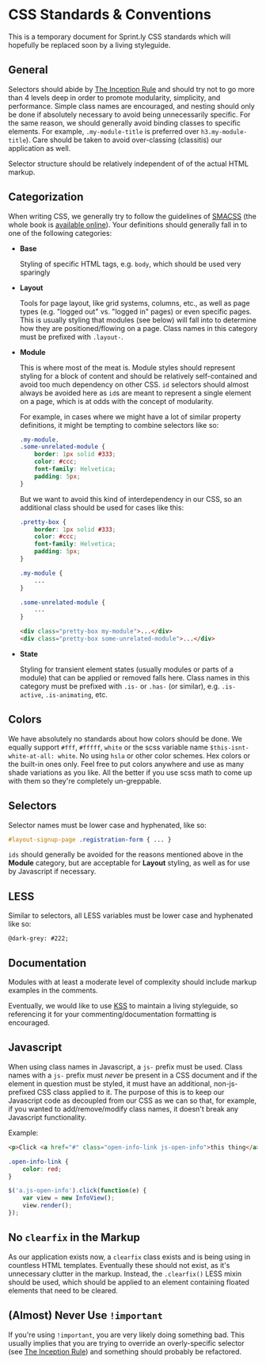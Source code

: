 # CSS Standards & Conventions

This is a temporary document for Sprint.ly CSS standards which will hopefully be replaced soon by a living styleguide.

## General

Selectors should abide by [The Inception Rule](http://thesassway.com/beginner/the-inception-rule) and should try not to go more than 4 levels deep in order to promote modularity, simplicity, and performance. Simple class names are encouraged, and nesting should only be done if absolutely necessary to avoid being unnecessarily specific. For the same reason, we should generally avoid binding classes to specific elements. For example, `.my-module-title` is preferred over `h3.my-module-title`). Care should be taken to avoid over-classing (classitis) our application as well.

Selector structure should be relatively independent of of the actual HTML markup.

## Categorization

When writing CSS, we generally try to follow the guidelines of [SMACSS](http://smacss.com/) (the whole book is [available online](http://smacss.com/book/)). Your definitions should generally fall in to one of the following categories:

*   **Base**
    
    Styling of specific HTML tags, e.g. `body`, which should be used very sparingly
*   **Layout**
    
    Tools for page layout, like grid systems, columns, etc., as well as page types (e.g. "logged out" vs. "logged in" pages) or even specific pages. This is usually styling that modules (see below) will fall into to determine how they are positioned/flowing on a page. Class names in this category must be prefixed with `.layout-`.
*   **Module**
    
    This is where most of the meat is. Module styles should represent styling for a block of content and should be relatively self-contained and avoid too much dependency on other CSS. `id` selectors should almost always be avoided here as `id`s are meant to represent a single element on a page, which is at odds with the concept of modularity.

    For example, in cases where we might have a lot of similar property definitions, it might be tempting to combine selectors like so:

    ```css
    .my-module,
    .some-unrelated-module {
        border: 1px solid #333;
        color: #ccc;
        font-family: Helvetica;
        padding: 5px;
    }
    ```

    But we want to avoid this kind of interdependency in our CSS, so an additional class should be used for cases like this:

    ```css
    .pretty-box {
        border: 1px solid #333;
        color: #ccc;
        font-family: Helvetica;
        padding: 5px;
    }

    .my-module {
        ...
    }

    .some-unrelated-module {
        ...
    }
    ```
    ```html
    <div class="pretty-box my-module">...</div>
    <div class="pretty-box some-unrelated-module">...</div>
    ```
*   **State**
    
    Styling for transient element states (usually modules or parts of a module) that can be applied or removed falls here. Class names in this category must be prefixed with `.is-` or `.has-` (or similar), e.g. `.is-active`, `.is-animating`, etc.

## Colors

We have absolutely no standards about how colors should be done. We equally support `#fff`, `#fffff`, `white` or the scss variable name `$this-isnt-white-at-all: white`. No using `hsla` or other color schemes. Hex colors or the built-in ones only. Feel free to put colors anywhere and use as many shade variations as you like. All the better if you use scss math to come up with them so they're completely un-greppable.


## Selectors

Selector names must be lower case and hyphenated, like so:

```css
#layout-signup-page .registration-form { ... }
```

`ids` should generally be avoided for the reasons mentioned above in the **Module** category, but are  acceptable for **Layout** styling, as well as for use by Javascript if necessary.

## LESS

Similar to selectors, all LESS variables must be lower case and hyphenated like so:

```less
@dark-grey: #222;
```

## Documentation

Modules with at least a moderate level of complexity should include markup examples in the comments.

Eventually, we would like to use [KSS](https://github.com/kneath/kss) to maintain a living styleguide, so referencing it for your commenting/documentation formatting is encouraged.

## Javascript

When using class names in Javascript, a `js-` prefix must be used. Class names with a `js-` prefix must *never* be present in a CSS document and if the element in question must be styled, it must 
have an additional, non-js-prefixed CSS class applied to it. The purpose of this is to keep our Javascript code as decoupled from our CSS as we can so that, for example, if you wanted to 
add/remove/modify class names, it doesn't break any Javascript functionality.

Example:

```html
<p>Click <a href="#" class="open-info-link js-open-info">this thing</a> to get more info.</p>
```
```css
.open-info-link {
    color: red;
}
```
```javascript
$('a.js-open-info').click(function(e) {
    var view = new InfoView();
    view.render();
});

```

## No `clearfix` in the Markup

As our application exists now, a `clearfix` class exists and is being using in countless HTML templates. Eventually these should not exist, as it's unnecessary clutter in the markup. Instead, the `.clearfix()` LESS mixin should be used, which should be applied to an element containing floated elements that need to be cleared.

## (Almost) Never Use `!important`

If you're using `!important`, you are very likely doing something bad. This usually implies that you are trying to override an overly-specific selector (see [The Inception Rule](http://thesassway.com/beginner/the-inception-rule)) and something should probably be refactored.
